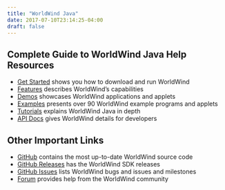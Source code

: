 ```yaml
---
title: "WorldWind Java"
date: 2017-07-10T23:14:25-04:00
draft: false
---
```


## Complete Guide to WorldWind Java Help Resources

- [Get Started](/java/get-started/) shows you how to download and run WorldWind
- [Features](/java/features/) describes WorldWind’s capabilities
- [Demos](/java/demos/) showcases WorldWind applications and applets
- [Examples](/java/examples) presents over 90 WorldWind example programs and applets
- [Tutorials](/java/tutorials/) explains WorldWind Java in depth
- [API Docs](https://nasaworldwind.github.io/WorldWindJava/) gives WorldWind details for developers

## Other Important Links

- [GitHub](https://github.com/NASAWorldWind/WorldWindJava/) contains the most up-to-date WorldWind source code
- [GitHub Releases](https://github.com/NASAWorldWind/WorldWindJava/releases/) has the WorldWind SDK releases
- [GitHub Issues](https://github.com/NASAWorldWind/WorldWindJava/issues/) lists WorldWind bugs and issues and milestones
- [Forum](https://forum.worldwindcentral.com/) provides help from the WorldWind community